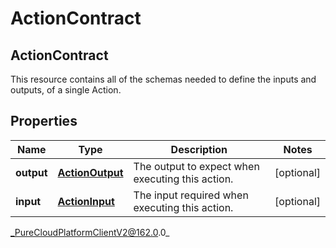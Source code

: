 # ActionContract

## ActionContract
This resource contains all of the schemas needed to define the inputs and outputs, of a single Action.

## Properties

|Name | Type | Description | Notes|
|------------ | ------------- | ------------- | -------------|
| **output** | [**ActionOutput**](ActionOutput) | The output to expect when executing this action. | [optional] |
| **input** | [**ActionInput**](ActionInput) | The input required when executing this action. | [optional] |



_PureCloudPlatformClientV2@162.0.0_
